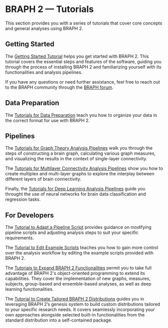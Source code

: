 # BRAPH 2 — Tutorials

This section provides you with a series of tutorials that cover core concepts and general analyses using BRAPH 2.

## Getting Started

The [Getting Started Tutorial](braph2) helps you get started with BRAPH 2. This tutorial covers the essential steps and features of the software, guiding you through the process of installing BRAPH 2 and familiarizing yourself with its functionalities and analysis pipelines.

If you have any questions or need further assistance, feel free to reach out to the BRAPH community through the [BRAPH forum](http://braph.org/forums).

## Data Preparation

The [Tutorials for Data Preparation](data) teach you how to organize your data in the correct format for use with BRAPH 2.

## Pipelines

The [Tutorials for Graph Theory Analysis Pipelines](pipelines#single-layer-connectivity-pipelines) walk you through the steps of constructing a brain graph, calculating various graph measures, and visualizing the results in the context of single-layer connectivity.

The [Tutorials for Multilayer Connectivity Analysis Pipelines](pipelines#multiplex-connectivity-pipelines) show you how to create multiplex and multi-layer graphs to explore the interplay between different layers of brain connectivity.

Finally, the [Tutorials for Deep Learning Analysis Pipelines](pipelines#deep-learning-pipelines) guide you throught the use of neural networks for brain data classification and regression tasks.

## For Developers

The [Tutorial to Adapt a Pipeline Script](developers#adapting-a-pipeline-script) provides guidance on modifying pipeline scripts and adjusting analysis steps to suit your specific requirements.

The [Tutorial to Edit Example Scripts](developers#editing-an-example-script) teaches you how to gain more control over the analysis workflow by editing the example scripts provided with BRAPH 2.

The [Tutorials to Expand BRAPH 2 Functionalities](developers#expanding-braph-20-with-new-functionalities) permit you to take full advantage of BRAPH 2's object-oriented programming to extend its capabilities. They cover the implementation of new graphs, measures, subjects, group-based and ensemble-based analyses, as well as deep learning functionalities.

The [Tutorial to Create Tailored BRAPH 2 Distributions](developers#create-tailored-braph-2-distributions) guides you in leveraging BRAPH 2’s genesis system to build custom distributions tailored to your specific research needs. It covers seamlessly incorporating your own approaches alongside selected built-in functionalities from the standard distribution into a self-contained package.
